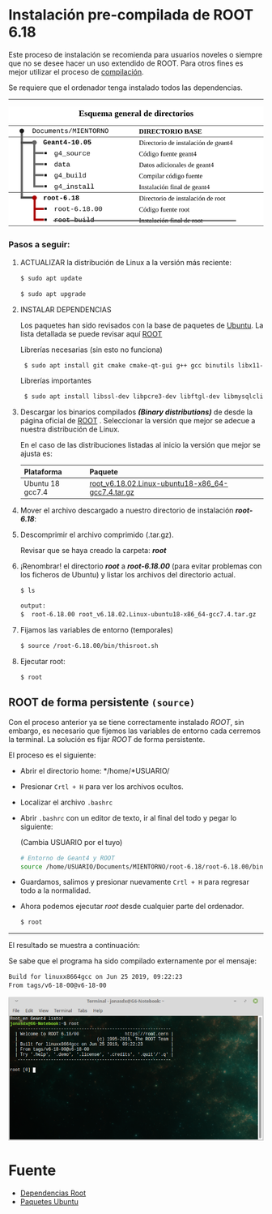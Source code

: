 # Instalación pre-compilada de ROOT 6.18

Este proceso de instalación se recomienda para usuarios noveles o siempre que no se desee hacer un uso extendido de ROOT. Para otros fines es mejor utilizar el proceso de [compilación](/ROOT/install_ROOT.md).

Se requiere que el ordenador tenga instalado todos las dependencias.

------



![](images/dir_binary.png)

### Pasos a seguir:

1. ACTUALIZAR la distribución de Linux a la versión más reciente:

   ```bash
   $ sudo apt update
   ```

   ```bash
   $ sudo apt upgrade
   ```

2. INSTALAR DEPENDENCIAS

   Los paquetes han sido revisados con la base de paquetes de [Ubuntu](https://packages.ubuntu.com/). La lista detallada se puede revisar aquí [ROOT](https://root.cern.ch/build-prerequisites)

   Librerías necesarias (sin esto no funciona)

   ```bash
	$ sudo apt install git cmake cmake-qt-gui g++ gcc binutils libx11-dev libxpm-dev libxft-dev libxext-dev libpng-dev libpng++-dev libjpeg-dev gfortran
   ```
   
   Librerías importantes

   ```bash
	$ sudo apt install libssl-dev libpcre3-dev libftgl-dev libmysqlclient-dev libfftw3-dev libcfitsio-dev graphviz-dev libavahi-compat-libdnssd-dev libldap2-dev python-dev libxml2-dev libkrb5-dev libgsl23 libgsl-dev
   ```
   
   
   
3. Descargar los binarios compilados ***(Binary distributions)*** de desde la página oficial de [ROOT](https://root.cern.ch/downloading-root) . Seleccionar la versión que mejor se adecue a nuestra distribución de Linux.

   En el caso de las distribuciones listadas al inicio la versión que mejor se ajusta es:

   | Plataforma       | Paquete                                                      |
   | ---------------- | ------------------------------------------------------------ |
   | Ubuntu 18 gcc7.4 | [root_v6.18.02.Linux-ubuntu18-x86_64-gcc7.4.tar.gz](https://root.cern/download/root_v6.18.02.Linux-ubuntu18-x86_64-gcc7.4.tar.gz) |

4. Mover el archivo descargado a nuestro directorio de instalación ***root-6.18***:

5. Descomprimir el archivo comprimido (.tar.gz). 

   Revisar que se haya creado la carpeta: ***root***

6. ¡Renombrar! el directorio ***root*** a ***root-6.18.00*** (para evitar problemas con los ficheros de Ubuntu) y listar los archivos del directorio actual.

   ```bash
   $ ls 
   ```

   ```bash
   output:
   $  root-6.18.00 root_v6.18.02.Linux-ubuntu18-x86_64-gcc7.4.tar.gz
   ```

7. Fijamos las variables de entorno (temporales)

   ```bash
   $ source /root-6.18.00/bin/thisroot.sh
   ```

8. Ejecutar root:

   ```bash
   $ root
   ```

   

## ROOT de forma persistente `(source)`

Con el proceso anterior ya se tiene correctamente instalado *ROOT*, sin embargo, es necesario que fijemos las variables de entorno cada cerremos la terminal. La solución es fijar *ROOT* de forma persistente.

El proceso es el siguiente:

- Abrir el directorio home: */home/*USUARIO/

- Presionar `Crtl + H` para ver los archivos ocultos.

- Localizar el archivo `.bashrc`

- Abrir `.bashrc` con un editor de texto, ir al final del todo y pegar lo siguiente:

  (Cambia USUARIO por el tuyo)

  ```bash
  # Entorno de Geant4 y ROOT
  source /home/USUARIO/Documents/MIENTORNO/root-6.18/root-6.18.00/bin/thisroot.sh
  ```

- Guardamos, salimos y presionar nuevamente `Crtl + H` para regresar todo a la normalidad.

- Ahora podemos ejecutar *root* desde cualquier parte del ordenador.

  ```bash
  $ root
  ```

---

El resultado se muestra a continuación:

Se sabe que el programa ha sido compilado externamente por el mensaje:

```bash
Build for linuxx8664gcc on Jun 25 2019, 09:22:23
From tags/v6-18-00@v6-18-00
```

![](images/binary_root.png)



# Fuente

* [Dependencias Root](https://root.cern.ch/build-prerequisites)
* [Paquetes Ubuntu](https://packages.ubuntu.com/)
